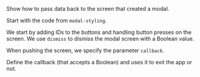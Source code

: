 Show how to pass data back to the screen that created a modal.

Start with the code from `modal-styling`.

We start by adding IDs to the buttons and handling button presses on the screen.
We use `dismiss` to dismiss the modal screen with a Boolean value.

When pushing the screen, we specify the parameter `callback`.

Define the callback (that accepts a Boolean) and uses it to exit the app or not.
